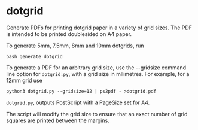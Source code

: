 # dotgrid

Generate PDFs for printing dotgrid paper in a variety of grid sizes. The PDF is intended to be printed doublesided on A4 paper.

To generate 5mm, 7.5mm, 8mm and 10mm dotgrids, run
```
bash generate_dotgrid
```

To generate a PDF for an arbitrary grid size, use the --gridsize command line option for `dotgrid.py`, with a grid size in mllimetres. For example, for a 12mm grid use
```
python3 dotgrid.py --gridsize=12 | ps2pdf - >dotgrid.pdf
```

`dotgrid.py`, outputs PostScript with a PageSize set for A4.

The script will modify the grid size to ensure that an exact number of grid squares are printed between the margins.
